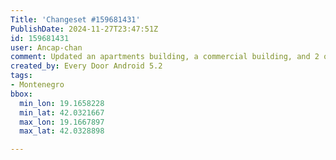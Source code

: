 ```yaml
---
Title: 'Changeset #159681431'
PublishDate: 2024-11-27T23:47:51Z
id: 159681431
user: Ancap-chan
comment: Updated an apartments building, a commercial building, and 2 other objects
created_by: Every Door Android 5.2
tags:
- Montenegro
bbox:
  min_lon: 19.1658228
  min_lat: 42.0321667
  max_lon: 19.1667897
  max_lat: 42.0328898

---
```

